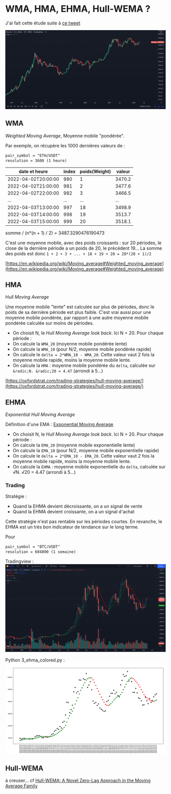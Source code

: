 # WMA, HMA, EHMA, Hull-WEMA ?

J'ai fait cette étude suite à [ce tweet](https://twitter.com/PrfDude/status/1510050235611062277)

![tweet_EHMA](./doc/tweet.jpg?raw=true)

## WMA

_Weighted Moving Average_, Moyenne mobile "pondérée".

Par exemple, on récupère les 1000 dernières valeurs de :
```
pair_symbol = "ETH/USDT"
resolution = 3600 (1 heure)
```
|date et heure|index|poids(Weight)|valeur|
|-------------------|-----|-------------|------|
|2022-04-02T20:00:00|980|1|3470.2|
|2022-04-02T21:00:00|981|2|3477.6|
|2022-04-02T22:00:00|982|3|3466.5|
|...|...|...|...|
|2022-04-03T13:00:00|997|18|3498.9|
|2022-04-03T14:00:00|998|19|3513.7|
|2022-04-03T15:00:00|999|20|3518.1|

somme / (n*(n + 1) / 2) = 3487.3290476190473

C'est une moyenne mobile, avec des poids croissants : sur 20 périodes, le close de la dernière période a un poids de 20, le précédent 19...
 La somme des poids est donc `1 + 2 + 3 + ... + 18 + 19 + 20 = 20*(20 + 1)/2`

[https://en.wikipedia.org/wiki/Moving_average#Weighted_moving_average](https://en.wikipedia.org/wiki/Moving_average#Weighted_moving_average)

## HMA

_Hull Moving Average_

Une moyenne mobile "lente" est calculée sur plus de périodes, donc le poids de sa dernière période est plus faible.
 C'est vrai aussi pour une moyenne mobile pondérée, par rapport à une autre moyenne mobile pondérée calculée sur moins de périodes.

* On choisit N, le _Hull Moving Average look back_. Ici N = 20.
Pour chaque période :
* On calcule la `WMA_20` (moyenne mobile pondérée lente)
* On calcule la `WMA_10` (pour N/2, moyenne mobile pondérée rapide)
* On calcule le `delta = 2*WMA_10 - WMA_20`. Cette valeur vaut 2 fois la moyenne mobile rapide, moins la moyenne mobile lente.
* On calcule la `HMA` : moyenne mobile pondérée du `delta`, calculée sur `&radic;N. &radic;20 = 4.47` (arrondi à 5...)

[https://oxfordstrat.com/trading-strategies/hull-moving-average/](https://oxfordstrat.com/trading-strategies/hull-moving-average/)

## EHMA

_Exponential Hull Moving Average_

Définition d'une EMA : [Exponential Moving Average](https://en.wikipedia.org/wiki/Moving_average#Exponential_moving_average)

* On choisit N, le _Hull Moving Average look back_. Ici N = 20.
Pour chaque période :
* On calcule la `EMA_20` (moyenne mobile exponentielle lente)
* On calcule la `EMA_10` (pour N/2, moyenne mobile exponentielle rapide)
* On calcule le `delta = 2*EMA_10 - EMA_20`. Cette valeur vaut 2 fois la moyenne mobile rapide, moins la moyenne mobile lente.
* On calcule la `EHMA` : moyenne mobile exponentielle du `delta`, calculée sur &radic;N. &radic;20 = 4.47 (arrondi à 5...)

### Trading

Stratégie : 
* Quand la EHMA devient décroissante, on a un signal de vente
* Quand la EHMA devient croissante, on a un signal d'achat

Cette stratégie n'est pas rentable sur les périodes courtes. En revanche, le EHMA est un très bon indicateur de tendance sur le long terme.

Pour 
```
pair_symbol = "BTC/USDT"
resolution = 604800 (1 semaine)
```

Tradingview :
![tradingview](./doc/tradingview_btcusd_1w_ehma.PNG?raw=true)

Python 3_ehma_colored.py :
![python](./doc/python_btcusd_1w_ehma.PNG?raw=true)

## Hull-WEMA

à creuser... cf [Hull-WEMA: A Novel Zero-Lag Approach in the Moving Average Family](./doc/IJMDMPaperRG.pdf)

